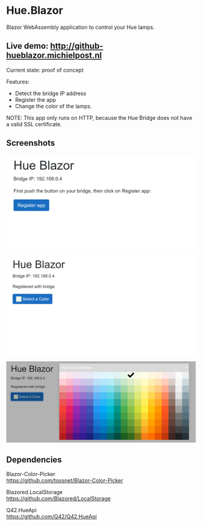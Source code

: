 # Hue.Blazor
Blazor WebAssembly application to control your Hue lamps.

## Live demo: http://github-hueblazor.michielpost.nl

Current state: proof of concept

Features:
- Detect the bridge IP address
- Register the app 
- Change the color of the lamps.

NOTE: This app only runs on HTTP, because the Hue Bridge does not have a valid SSL certificate.

## Screenshots

![Initial](screenshots/00_initial.png)

![Registered with bridge](screenshots/01_registered.png)

![Colorpicker](screenshots/02_colorpicker.png)


## Dependencies

Blazor-Color-Picker  
https://github.com/tossnet/Blazor-Color-Picker

Blazored.LocalStorage  
https://github.com/Blazored/LocalStorage

Q42.HueApi  
https://github.com/Q42/Q42.HueApi